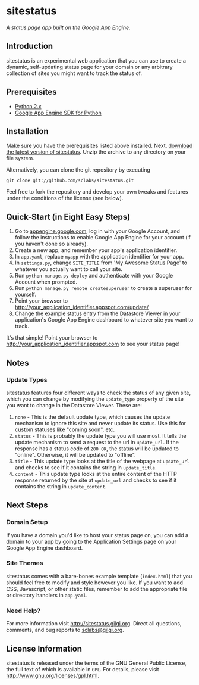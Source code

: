 sitestatus
===========

_A status page app built on the Google App Engine._

Introduction
------------

sitestatus is an experimental web application that you can use to create a dynamic, self-updating status page for your domain or any arbitrary collection of sites you might want to track the status of.

Prerequisites
-------------

- [Python 2.x](http://python.org/)
- [Google App Engine SDK for Python](http://code.google.com/appengine/downloads.html#Google_App_Engine_SDK_for_Python)

Installation
------------

Make sure you have the prerequisites listed above installed. Next, [download the latest version of sitestatus](https://github.com/sclabs/sitestatus/zipball/master). Unzip the archive to any directory on your file system.

Alternatively, you can clone the git repository by executing

    git clone git://github.com/sclabs/sitestatus.git

Feel free to fork the repository and develop your own tweaks and features under the conditions of the license (see below).

Quick-Start (in Eight Easy Steps)
--------------------------------

1. Go to [appengine.google.com](http://appengine.google.com), log in with your Google Account, and follow the instructions to enable Google App Engine for your account (if you haven't done so already).
2. Create a new app, and remember your app's application identifier.
3. In `app.yaml`, replace `myapp` with the application identifier for your app.
4. In `settings.py`, change `SITE_TITLE` from 'My Awesome Status Page' to whatever you actually want to call your site.
5. Run `python manage.py deploy` and authenticate with your Google Account when prompted.
6. Run `python manage.py remote createsuperuser` to create a superuser for yourself.
7. Point your browser to <http://your_application_identifier.appspot.com/update/>
8. Change the example status entry from the Datastore Viewer in your application's Google App Engine dashboard to whatever site you want to track.

It's that simple! Point your browser to <http://your_application_identifier.appspot.com> to see your status page!

Notes
-----

### Update Types

sitestatus features four different ways to check the status of any given site, which you can change by modifying the `update_type` property of the site you want to change in the Datastore Viewer. These are:

1. `none` - This is the default update type, which causes the update mechanism to ignore this site and never update its status. Use this for custom statuses like "coming soon", etc.
2. `status` - This is probably the update type you will use most. It tells the update mechanism to send a request to the url in `update_url`. If the response has a status code of `200 OK`, the status will be updated to "online". Otherwise, it will be updated to "offline".
3. `title` - This update type looks at the title of the webpage at `update_url` and checks to see if it contains the string in `update_title`.
4. `content` - This update type looks at the entire content of the HTTP response returned by the site at `update_url` and checks to see if it contains the string in `update_content`.

Next Steps
----------

### Domain Setup

If you have a domain you'd like to host your status page on, you can add a domain to your app by going to the Application Settings page on your Google App Engine dashboard.

### Site Themes

sitestatus comes with a bare-bones example template (`index.html`) that you should feel free to modify and style however you like. If you want to add CSS, Javascript, or other static files, remember to add the appropriate file or directory handlers in `app.yaml`.

### Need Help?

For more information visit <http://sitestatus.gilgi.org>. Direct all questions, comments, and bug reports to <sclabs@gilgi.org>.

License Information
-------------------

sitestatus is released under the terms of the GNU General Public License, the full text of which is available in `GPL`. For details, please visit <http://www.gnu.org/licenses/gpl.html>.